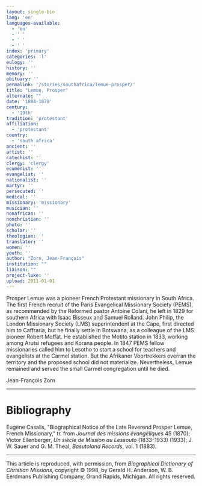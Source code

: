 ```yaml
---
layout: single-bio
lang: 'en'
languages-available:
  - 'en'
  - ' '
  - ' '
  - ' '
index: 'primary'
categories: 'l'
eulogy: ''
history: ''
memory: ''
obituary: ''
permalink: '/stories/southafrica/lemue-prosper/'
title: "Lemue, Prosper"
alternate: ""
date: '1804-1870'
century:
  - '19th'
tradition: 'protestant'
affiliation:
  - 'protestant'
country:
  - 'south africa'
ancient: ''
artist: ''
catechist: ''
clergy: 'clergy'
ecumenist: ''
evangelist: ''
nationalist: ''
martyr: ''
persecuted: ''
medical: ''
missionary: 'missionary'
musician: ''
nonafrican: ''
nonchristian: ''
photo: ''
scholar: ''
theologian: ''
translator: ''
women: ''
youth: ''
author: "Zorn, Jean-François"
institution: ""
liaison: ""
project-luke: ''
upload: 2011-01-01
---
```




Prosper Lemue was a pioneer French Protestant
missionary in South Africa. The first French recruit of the
Paris Evangelical Missionary Society (PEMS), as recommended
by the Reformed pastor Antoine Colani, he left in 1829 for
southern Africa with Isaac Bisseux
and Samuel Rolland. John Philip,
the London Missionary Society (LMS) superintendent at the
Cape, first directed him to Caffraria, but he finally settle
in Botswana, as a colleague of the LMS pioneer Robert
Moffat. He established the Motito station in 1833, working
among Arutsi refugees and Korana people. In 1847 PEMS fellow
missionaries called him to Lesotho to start a school for teachers
and evangelists at the Carmel station. But the Afrikaner Voortrekkers
overran the territory and the proposed school did not materialize.
Nevertheless, Lemue remained and served the small Carmel congregation
until he died.

Jean-François Zorn

---

# Bibliography

Eugène Casalis, "Biographical Notice of the Late Reverend Prosper Lemue, French Missionary," tr. from *Journal des missions évangéliques* 45 (1870); Victor Ellenberger, *Un siècle de Mission au Lessouto* (1833-1933) (1933); J. W. Sauer and G. M. Theal, *Basutoland Records*, vol. 1 (1883).

---

This article is reproduced, with permission, from *Biographical Dictionary of Christian Missions*, copyright © 1998, by Gerald H. Anderson, W. B. Eerdmans Publishing Company, Grand Rapids, Michigan. All rights reserved.
